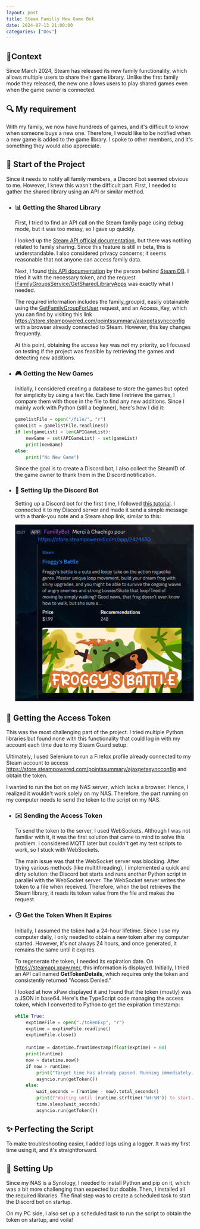 ```yaml
---
layout: post
title: Steam Familly New Game Bot
date: 2024-07-13 21:00:00
categories: ["Dev"]
---
```


## 📜Context
Since March 2024, Steam has released its new family functionality, which allows multiple users to share their game library. Unlike the first family mode they released, the new one allows users to play shared games even when the game owner is connected.

## 🔍 My requirement
With my family, we now have hundreds of games, and it's difficult to know when someone buys a new one. Therefore, I would like to be notified when a new game is added to the game library. I spoke to other members, and it's something they would also appreciate.

## 🚀 Start of the Project
Since it needs to notify all family members, a Discord bot seemed obvious to me. However, I knew this wasn't the difficult part. First, I needed to gather the shared library using an API or similar method.

- ### 📊 Getting the Shared Library
  First, I tried to find an API call on the Steam family page using debug mode, but it was too messy, so I gave up quickly.

  I looked up the [Steam API official documentation](https://developer.valvesoftware.com/wiki/Steam_Web_API), but there was nothing related to family sharing. Since this feature is still in beta, this is understandable. I also considered privacy concerns; it seems reasonable that not anyone can access family data.

  Next, I found [this API documentation](https://steamapi.xpaw.me/) by the person behind [Steam DB](https://steamdb.info/). I tried it with the necessary token, and the request [IFamilyGroupsService/GetSharedLibraryApps](https://steamapi.xpaw.me/#IFamilyGroupsService/GetSharedLibraryApps) was exactly what I needed.

  The required information includes the family_groupid, easily obtainable using the [GetFamilyGroupForUser](https://steamapi.xpaw.me/#IFamilyGroupsService/GetFamilyGroupForUser) request, and an Access_Key, which you can find by visiting this link <https://store.steampowered.com/pointssummary/ajaxgetasyncconfig> with a browser already connected to Steam. However, this key changes frequently.

  At this point, obtaining the access key was not my priority, so I focused on testing if the project was feasible by retrieving the games and detecting new additions.
  
- ### 🎮 Getting the New Games
  Initially, I considered creating a database to store the games but opted for simplicity by using a text file. Each time I retrieve the games, I compare them with those in the file to find any new additions. Since I mainly work with Python (still a beginner), here's how I did it:
  
  ```python
  gamelistFile = open("/file/", "r")
  gameList = gamelistFile.readlines()
  if len(gameList) < len(APIGameList):
      newGame = set(APIGameList) - set(gameList)
      print(newGame)
  else:
      print("No New Game")
  ```

  Since the goal is to create a Discord bot, I also collect the SteamID of the game owner to thank them in the Discord notification.

- ### 🤖 Setting Up the Discord Bot
  Setting up a Discord bot for the first time, I followed [this tutorial](https://www.docstring.fr/blog/creer-un-bot-discord-avec-python/). I connected it to my Discord server and made it send a simple message with a thank-you note and a Steam shop link, similar to this:
  
  ![Discord Message Example](https://github.com/Chachigo/chachigo.github.io/blob/main/all_collections/_posts/img/DiscordMessage.png?raw=true)

## 🔑 Getting the Access Token
This was the most challenging part of the project. I tried multiple Python libraries but found none with this functionality that could log in with my account each time due to my Steam Guard setup.

Ultimately, I used Selenium to run a Firefox profile already connected to my Steam account to access <https://store.steampowered.com/pointssummary/ajaxgetasyncconfig> and obtain the token.

I wanted to run the bot on my NAS server, which lacks a browser. Hence, I realized it wouldn't work solely on my NAS. Therefore, the part running on my computer needs to send the token to the script on my NAS.

- ### ✉️ Sending the Access Token
  To send the token to the server, I used WebSockets. Although I was not familiar with it, it was the first solution that came to mind to solve this problem. I considered MQTT later but couldn't get my test scripts to work, so I stuck with WebSockets.

  The main issue was that the WebSocket server was blocking. After trying various methods (like multithreading), I implemented a quick and dirty solution: the Discord bot starts and runs another Python script in parallel with the WebSocket server. The WebSocket server writes the token to a file when received. Therefore, when the bot retrieves the Steam library, it reads its token value from the file and makes the request.

- ### 🕒 Get the Token When It Expires
  Initially, I assumed the token had a 24-hour lifetime. Since I use my computer daily, I only needed to obtain a new token after my computer started. However, it's not always 24 hours, and once generated, it remains the same until it expires.

  To regenerate the token, I needed its expiration date. On <https://steamapi.xpaw.me/>, this information is displayed. Initially, I tried an API call named **GetTokenDetails**, which requires only the token and consistently returned "Access Denied."

  I looked at how xPaw displayed it and found that the token (mostly) was a JSON in base64. Here's the TypeScript code managing the access token, which I converted to Python to get the expiration timestamp:
  
  ```python
  while True:
      exptimeFile = open("./tokenExp", "r")
      exptime = exptimeFile.readline()
      exptimeFile.close()

      runtime = datetime.fromtimestamp(float(exptime) + 60)
      print(runtime)
      now = datetime.now()
      if now > runtime:
          print("Target time has already passed. Running immediately...")
          asyncio.run(getToken())
      else:
          wait_seconds = (runtime - now).total_seconds()
          print(f"Waiting until {runtime.strftime('%H:%M')} to start. That's {wait_seconds} seconds.")
          time.sleep(wait_seconds)
          asyncio.run(getToken())
  ```

## ✨ Perfecting the Script
To make troubleshooting easier, I added logs using a logger. It was my first time using it, and it's straightforward.

## 🔧 Setting Up
Since my NAS is a Synology, I needed to install Python and pip on it, which was a bit more challenging than expected but doable. Then, I installed all the required libraries. The final step was to create a scheduled task to start the Discord bot on startup.

On my PC side, I also set up a scheduled task to run the script to obtain the token on startup, and voila!
